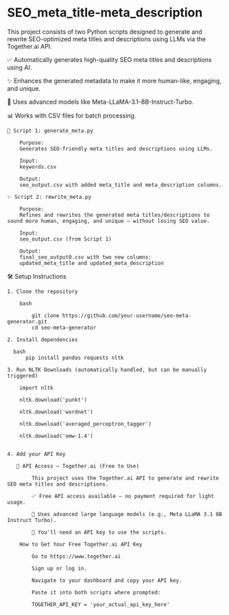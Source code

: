 # SEO_meta_title-meta_description
This project consists of two Python scripts designed to generate and rewrite SEO-optimized meta titles and descriptions using LLMs via the Together.ai API.

✅ Automatically generates high-quality SEO meta titles and descriptions using AI.

✨ Enhances the generated metadata to make it more human-like, engaging, and unique.

🧠 Uses advanced models like Meta-LLaMA-3.1-8B-Instruct-Turbo.

📊 Works with CSV files for batch processing.


    🧠 Script 1: generate_meta.py

        Purpose:
        Generates SEO-friendly meta titles and descriptions using LLMs.

        Input:
        keywords.csv

        Output:
        seo_output.csv with added meta_title and meta_description columns.

    ✨ Script 2: rewrite_meta.py

        Purpose:
        Refines and rewrites the generated meta titles/descriptions to sound more human, engaging, and unique — without losing SEO value.

        Input:
        seo_output.csv (from Script 1)

        Output:
        final_seo_output0.csv with two new columns:
        updated_meta_title and updated_meta_description

🛠️ Setup Instructions

    1. Clone the repository

        bash

            git clone https://github.com/your-username/seo-meta-generator.git
            cd seo-meta-generator

    2. Install dependencies

      bash
          pip install pandas requests nltk

    3. Run NLTK Downloads (automatically handled, but can be manually triggered)

        import nltk

        nltk.download('punkt')

        nltk.download('wordnet')

        nltk.download('averaged_perceptron_tagger')

        nltk.download('omw-1.4')


    4. Add your API Key

       🔑 API Access – Together.ai (Free to Use)

            This project uses the Together.ai API to generate and rewrite SEO meta titles and descriptions.

            ✅ Free API access available — no payment required for light usage.

            🧠 Uses advanced large language models (e.g., Meta LLaMA 3.1 8B Instruct Turbo).

            🔐 You'll need an API key to use the scripts.

        How to Get Your Free Together.ai API Key

            Go to https://www.together.ai

            Sign up or log in.

            Navigate to your dashboard and copy your API key.

            Paste it into both scripts where prompted:

            TOGETHER_API_KEY = 'your_actual_api_key_here'


